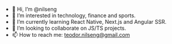 - 👋 Hi, I’m @nilseng
- 👀 I’m interested in technology, finance and sports.
- 🌱 I’m currently learning React Native, Next.js and Angular SSR.
- 💞️ I’m looking to collaborate on JS/TS projects.
- 📫 How to reach me: teodor.nilseng@gmail.com 

<!---
nilseng/nilseng is a ✨ special ✨ repository because its `README.md` (this file) appears on your GitHub profile.
You can click the Preview link to take a look at your changes.
--->
